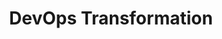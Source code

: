 ---
title: DevOps Transformation
ExternalLink: https://cdn2.hubspot.net/hubfs/732832/One-pagers/EN_DevOps-Transformation_Solution_Brief.pdf
resources:
- name: "thumbnail"
  src: "devops-transformation.png"
description:
keywords:
tags:
---